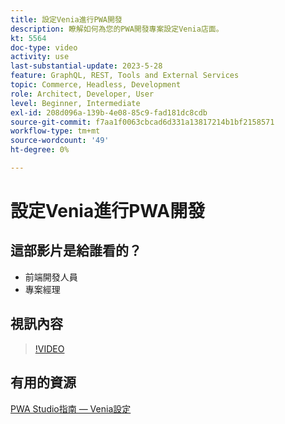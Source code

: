 ```yaml
---
title: 設定Venia進行PWA開發
description: 瞭解如何為您的PWA開發專案設定Venia店面。
kt: 5564
doc-type: video
activity: use
last-substantial-update: 2023-5-28
feature: GraphQL, REST, Tools and External Services
topic: Commerce, Headless, Development
role: Architect, Developer, User
level: Beginner, Intermediate
exl-id: 208d096a-139b-4e08-85c9-fad181dc8cdb
source-git-commit: f7aa1f0063cbcad6d331a13817214b1bf2158571
workflow-type: tm+mt
source-wordcount: '49'
ht-degree: 0%

---
```


# 設定Venia進行PWA開發

## 這部影片是給誰看的？

- 前端開發人員
- 專案經理

## 視訊內容

>[!VIDEO](https://video.tv.adobe.com/v/35785?quality=12&learn=on)

## 有用的資源

[PWA Studio指南 — Venia設定](https://developer.adobe.com/commerce/pwa-studio/tutorials/setup-storefront/)
